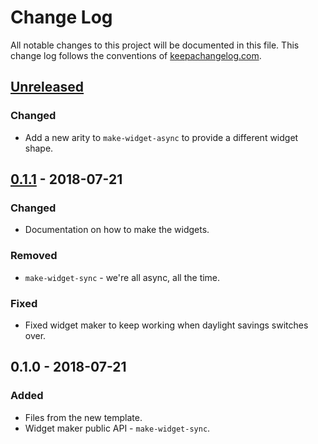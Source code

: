 # Change Log
All notable changes to this project will be documented in this file. This change log follows the conventions of [keepachangelog.com](http://keepachangelog.com/).

## [Unreleased]
### Changed
- Add a new arity to `make-widget-async` to provide a different widget shape.

## [0.1.1] - 2018-07-21
### Changed
- Documentation on how to make the widgets.

### Removed
- `make-widget-sync` - we're all async, all the time.

### Fixed
- Fixed widget maker to keep working when daylight savings switches over.

## 0.1.0 - 2018-07-21
### Added
- Files from the new template.
- Widget maker public API - `make-widget-sync`.

[Unreleased]: https://github.com/your-name/intro-to-clojure-demo/compare/0.1.1...HEAD
[0.1.1]: https://github.com/your-name/intro-to-clojure-demo/compare/0.1.0...0.1.1
